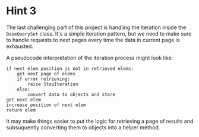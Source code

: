 # Hint 3

The last challenging part of this project is handling the iteration inside the `BaseQuerySet` class. It's a simple iteration pattern, but we need to make sure to handle requests to next pages every time the data in current page is exhausted.

A pseudocode interpretation of the iteration process might look like:

```
if next elem position is not in retrieved elems:
    get next page of elems
    if error retrieving:
        raise StopIteration
    else:
        convert data to objects and store
get next elem
increase position of next elem
return elem
```

It may make things easier to put the logic for retrieving a page of results and subsuquently converting them to objects into a helper method.
